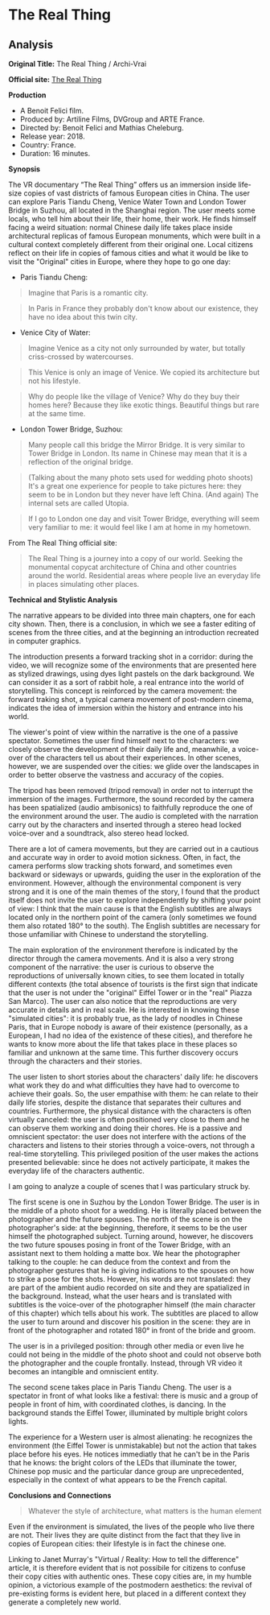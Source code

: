 # The Real Thing
## Analysis

**Original Title:** The Real Thing / Archi-Vrai

**Official site:** [The Real Thing](http://therealthing.film/)

**Production**

- A Benoit Felici film.
- Produced by: Artiline Films, DVGroup and ARTE France.
- Directed by: Benoit Felici and Mathias Cheleburg.
- Release year: 2018.
- Country: France.
- Duration: 16 minutes.

**Synopsis**

The VR documentary “The Real Thing” offers us an immersion inside life-size copies of vast
districts of famous European cities in China. The user can explore Paris Tiandu Cheng, Venice Water Town and London Tower Bridge in Suzhou, all located in the Shanghai region.
The user meets some locals, who tell him about their life, their home, their work. He finds himself
facing a weird situation: normal Chinese daily life takes place inside architectural replicas of famous European monuments, which were built in a cultural context
completely different from their original one.
Local citizens reflect on their life in copies of famous cities and what it would be like to visit the
"Original" cities in Europe, where they hope to go one day:
- Paris Tiandu Cheng:
>Imagine that Paris is a romantic city.

>In Paris in France they probably don't know about our existence, they have no idea about this
twin city.
- Venice City of Water:
>Imagine Venice as a city not only surrounded by water, but totally criss-crossed by watercourses.

>This Venice is only an image of Venice. We copied its architecture but not his lifestyle.

>Why do people like the village of Venice? Why do they buy their homes here? Because they
like exotic things. Beautiful things but rare at the same time.
- London Tower Bridge, Suzhou:
>Many people call this bridge the Mirror Bridge. It is very similar to Tower Bridge in London.
Its name in Chinese may mean that it is a reflection of the original bridge.

>(Talking about the many photo sets used for wedding photo shoots) It's a great one
experience for people to take pictures here: they seem to be in London but they never have
left China. (And again) The internal sets are called Utopia.

>If I go to London one day and visit Tower Bridge, everything will seem very familiar to me: it would feel like I am at home in my hometown.

From The Real Thing official site:
>The Real Thing is a journey into a copy of our world. Seeking the monumental copycat architecture
of China and other countries around the world.
Residential areas where people live an everyday life in places simulating other places.

**Technical and Stylistic Analysis**

The narrative appears to be divided into three main chapters, one for each city shown. Then, there is a conclusion, in which we see a faster editing of scenes from the three cities, and at the beginning an introduction recreated in computer graphics.

The introduction presents a forward tracking shot in a corridor: during the video,
we will recognize some of the environments that are presented here as stylized drawings, using dyes
light pastels on the dark background. We can consider it as a sort of rabbit hole, a real
entrance into the world of storytelling. This concept is reinforced by the camera movement: the
forward traking shot, a typical camera movement of post-modern cinema, indicates the idea of immersion within the
history and entrance into his world.

The viewer's point of view within the narrative is the one of a passive spectator. Sometimes the user find himself next to the characters: we closely observe the development of their daily life and,
meanwhile, a voice-over of the characters tell us about their experiences. In other scenes, however, we are suspended
over the cities: we glide over the landscapes in order to better observe the vastness and accuracy of the copies.

The tripod has been removed (tripod removal) in order not to interrupt the immersion of the images. Furthermore, the
sound recorded by the camera has been spatialized (audio ambisonics) to faithfully reproduce the one
of the environment around the user. The audio is completed with the narration carry out by the characters and inserted
through a stereo head locked voice-over and a soundtrack, also stereo head locked.

There are a lot of camera movements, but they are carried out in a cautious and accurate way in order to avoid motion sickness. Often, in fact, the camera performs slow tracking shots forward, and sometimes even backward or
sideways or upwards, guiding the user in the exploration of the environment. However, although the environmental component is very strong and it is one of the main themes of the story, I found that the product itself does not invite the user to explore independently by shifting your point of view: I think that the main cause is that the English subtitles are always located only in the northern point of the camera (only sometimes we found them
also rotated 180° to the south). The English subtitles are necessary for those unfamiliar with Chinese to understand the
storytelling.

The main exploration of the environment therefore is indicated by the director through the camera movements. And it is also a very strong component of the narrative: the user is curious to observe
the reproductions of universally known cities, to see them located in totally different contexts (the total absence of tourists is the first sign that indicate that the user is not under the "original" Eiffel Tower
or in the "real" Piazza San Marco). The user can also notice that the reproductions are very accurate in details and in real scale. He is interested in knowing these "simulated cities": it is probably true, as the
lady of noodles in Chinese Paris, that in Europe nobody is aware of their existence
(personally, as a European, I had no idea of the existence of these cities), and therefore he wants to know more
about the life that takes place in these places so familiar and unknown at the same time. This
further discovery occurs through the characters and their stories.

The user listen to short stories about the characters' daily life: he discovers what work they do and what difficulties they have
had to overcome to achieve their goals. So, the user empathise with them: he can relate to their daily life stories, despite the distance that separates their cultures and countries. Furthermore, the physical distance with the characters is often virtually canceled: the user is
often positioned very close to them and he can observe them working and doing their chores. He is a passive and omniscient spectator: the user does not interfere with the actions of the characters and listens to their stories through a
voice-overs, not through a real-time storytelling. This privileged position of the user makes the actions presented believable: since he does not actively participate, it makes the everyday life of the characters authentic.

I am going to analyze a couple of scenes that I was particulary struck by.

The first scene is one in Suzhou by the London Tower Bridge. The user is in the middle of a photo shoot for a wedding. He is literally
placed between the photographer and the future spouses. The north of the scene is on the photographer's side: at the beginning, therefore, it seems to be
the user himself the photographed subject. Turning around, however, he discovers the two future spouses posing in front of the Tower
Bridge, with an assistant next to them holding a matte box. We hear the photographer talking to the couple: he can deduce from the context and from the photographer gestures that he is giving indications to the spouses on how to
strike a pose for the shots. However, his words are not translated: they are part of the ambient audio
recorded on site and they are spatialized in the background. Instead, what the user hears and is translated
with subtitles is the voice-over of the photographer himself (the main character of this chapter) which tells about his work. The subtitles are placed to allow the user to turn around and discover his position in the scene: they are in front of the photographer and rotated 180° in front of the bride and groom.

The user is in a privileged position: through other media or even live he could not
being in the middle of the photo shoot and could not observe both the photographer and the couple
frontally. Instead, through VR video it becomes an intangible and omniscient entity.

The second scene takes place in Paris Tiandu Cheng. The user is a spectator in front of what looks like a festival: there is music and a group of people in front of him, with coordinated clothes, is dancing. In the background stands the Eiffel Tower, illuminated by
multiple bright colors lights.

The experience for a Western user is almost alienating: he recognizes the environment (the Eiffel Tower is
unmistakable) but not the action that takes place before his eyes. He notices immediatly that he can't be in the
Paris that he knows: the bright colors of the LEDs that illuminate the tower, Chinese pop music and the particular dance
group are unprecedented, especially in the context of what appears to be the French capital.

**Conclusions and Connections**
>Whatever the style of architecture, what matters is the human element

Even if the environment is simulated, the lives of the people who live there are not. Their lives
they are quite distinct from the fact that they live in copies of European cities: their lifestyle is in fact the chinese one.

Linking to Janet Murray's "Virtual / Reality: How to tell the difference" article, it is therefore evident that is not possibile for citizens to confuse their copy cities with authentic ones.
These copy cities are, in my humble opinion, a victorious example of the postmodern aesthetics:
the revival of pre-existing forms is evident here, but placed in a different context they generate a completely new world.

